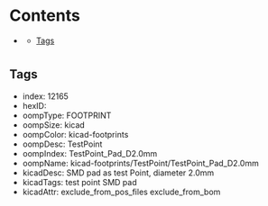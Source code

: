 



Contents
========

* [](#)
	* [Tags](#tags)

# 

## Tags

- index: 12165
- hexID: 
- oompType: FOOTPRINT
- oompSize: kicad
- oompColor: kicad-footprints
- oompDesc: TestPoint
- oompIndex: TestPoint_Pad_D2.0mm
- oompName: kicad-footprints/TestPoint/TestPoint_Pad_D2.0mm
- kicadDesc: SMD pad as test Point, diameter 2.0mm
- kicadTags: test point SMD pad
- kicadAttr: exclude_from_pos_files exclude_from_bom
